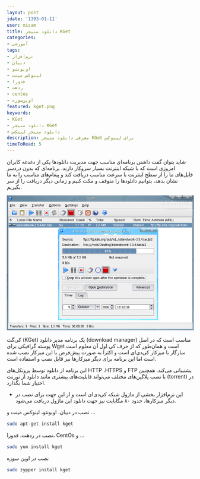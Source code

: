 ```yaml
---
layout: post
jdate: '1393-01-11'
user: misam
title: دانلود منیجر KGet
categories:
- آموزشی
tags:
- نرم‌افزار
- دبیان
- اوبونتو
- لینوکس مینت
- فدورا
- ردهت
- centos
- اوپن‌سوزه
featured: kget.png
keywords:
- KGet
- دانلود منیجر KGet
- دانلود منیجر لینکس
description: معرفی دانلود منیجر KGet برای لینوکس
timeToRead: 5
---
```


شاید بتوان گفت داشتن برنامه‌ای مناسب جهت مدیریت دانلودها یکی از دغدغه کابران امروزی است که با شبکه اینترنت بسیار سروکار دارند. برنامه‌ای که بدون دردسر فایل‌های ما را از سطح اینترنت با سرعت مناسب دریافت کند و پیغام‌های مناسب را به ما نشان بدهد، بتوانیم دانلودها را متوقف و مکث کنیم و زمانی دیگر دریافت را از سر بگیریم.

![KGet](/images/kget-screenshot-08.png)

کی‌گت (KGet) یک برنامه مدیر دانلود (download manager) مناسب است که در اصل پوسته گرافیکی برای Wget است و همان‌طور که از حرف کی اول آن معلوم است سازگار با میزکار کی‌دی‌ای است و اکثرا به صورت پیش‌فرض با این میزکار نصب شده است اما این برنامه برای دیگر میزکارها نیز قابل نصب و استفاده است.

این برنامه از دانلود توسط پروتکل‌های HTTP ،HTTPS و FTP پشتیبانی می‌کند. همچنین با نصب پلاگین‌های مختلف می‌تواند قابلیت‌های بیشتری مانند دانلود از تورنت (torrent) در اختیار شما بگذارد.

* این نرم‌افزار بخشی از ماژول شبکه کی‌دی‌ای است و از این جهت برای نصب در دیگر میزکارها، حدود ۸۰ مگابایت نیز جهت دانلود این ماژول دریافت می‌شود.


نصب در دبیان، اوبونتو، لینوکس مینت و ...

```sh
sudo apt-get install kget
```

نصب در ردهت، فدورا، CentOs و ...

```sh
sudo yum install kget
```

نصب در اوپن سوزه

```sh
sudo zypper install kget
```